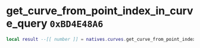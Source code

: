 # get_curve_from_point_index_in_curve_query `0xBD4E48A6`

```lua
local result --[[ number ]] = natives.curves.get_curve_from_point_index_in_curve_query(_unk0 --[[ number ]], _unk1 --[[ number ]])
```